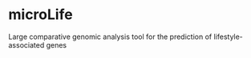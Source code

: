 # microLife
Large comparative genomic analysis tool for the prediction of lifestyle-associated genes
